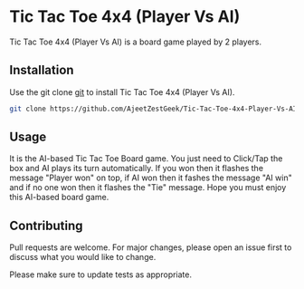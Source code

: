 # Tic Tac Toe 4x4 (Player Vs AI)

Tic Tac Toe 4x4 (Player Vs AI) is a board game played by 2 players.

## Installation

Use the git clone [git](https://git-scm.com/doc) to install Tic Tac Toe 4x4 (Player Vs AI).

```bash
git clone https://github.com/AjeetZestGeek/Tic-Tac-Toe-4x4-Player-Vs-AI-.git
```

## Usage

It is the AI-based Tic Tac Toe Board game. You just need to Click/Tap the box and AI plays its turn automatically. If you won then it flashes the message "Player won" on top, if AI won then it fashes the message "AI win" and if no one won then it flashes the "Tie" message. Hope you must enjoy this AI-based board game.

## Contributing
Pull requests are welcome. For major changes, please open an issue first to discuss what you would like to change.

Please make sure to update tests as appropriate.
